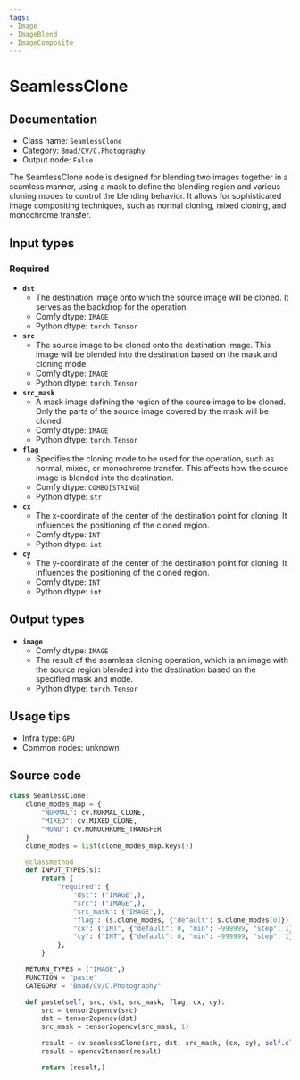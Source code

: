 ```yaml
---
tags:
- Image
- ImageBlend
- ImageComposite
---
```


# SeamlessClone
## Documentation
- Class name: `SeamlessClone`
- Category: `Bmad/CV/C.Photography`
- Output node: `False`

The SeamlessClone node is designed for blending two images together in a seamless manner, using a mask to define the blending region and various cloning modes to control the blending behavior. It allows for sophisticated image compositing techniques, such as normal cloning, mixed cloning, and monochrome transfer.
## Input types
### Required
- **`dst`**
    - The destination image onto which the source image will be cloned. It serves as the backdrop for the operation.
    - Comfy dtype: `IMAGE`
    - Python dtype: `torch.Tensor`
- **`src`**
    - The source image to be cloned onto the destination image. This image will be blended into the destination based on the mask and cloning mode.
    - Comfy dtype: `IMAGE`
    - Python dtype: `torch.Tensor`
- **`src_mask`**
    - A mask image defining the region of the source image to be cloned. Only the parts of the source image covered by the mask will be cloned.
    - Comfy dtype: `IMAGE`
    - Python dtype: `torch.Tensor`
- **`flag`**
    - Specifies the cloning mode to be used for the operation, such as normal, mixed, or monochrome transfer. This affects how the source image is blended into the destination.
    - Comfy dtype: `COMBO[STRING]`
    - Python dtype: `str`
- **`cx`**
    - The x-coordinate of the center of the destination point for cloning. It influences the positioning of the cloned region.
    - Comfy dtype: `INT`
    - Python dtype: `int`
- **`cy`**
    - The y-coordinate of the center of the destination point for cloning. It influences the positioning of the cloned region.
    - Comfy dtype: `INT`
    - Python dtype: `int`
## Output types
- **`image`**
    - Comfy dtype: `IMAGE`
    - The result of the seamless cloning operation, which is an image with the source region blended into the destination based on the specified mask and mode.
    - Python dtype: `torch.Tensor`
## Usage tips
- Infra type: `GPU`
- Common nodes: unknown


## Source code
```python
class SeamlessClone:
    clone_modes_map = {
        "NORMAL": cv.NORMAL_CLONE,
        "MIXED": cv.MIXED_CLONE,
        "MONO": cv.MONOCHROME_TRANSFER
    }
    clone_modes = list(clone_modes_map.keys())

    @classmethod
    def INPUT_TYPES(s):
        return {
            "required": {
                "dst": ("IMAGE",),
                "src": ("IMAGE",),
                "src_mask": ("IMAGE",),
                "flag": (s.clone_modes, {"default": s.clone_modes[0]}),
                "cx": ("INT", {"default": 0, "min": -999999, "step": 1}),
                "cy": ("INT", {"default": 0, "min": -999999, "step": 1}),
            },
        }

    RETURN_TYPES = ("IMAGE",)
    FUNCTION = "paste"
    CATEGORY = "Bmad/CV/C.Photography"

    def paste(self, src, dst, src_mask, flag, cx, cy):
        src = tensor2opencv(src)
        dst = tensor2opencv(dst)
        src_mask = tensor2opencv(src_mask, 1)

        result = cv.seamlessClone(src, dst, src_mask, (cx, cy), self.clone_modes_map[flag])
        result = opencv2tensor(result)

        return (result,)

```
